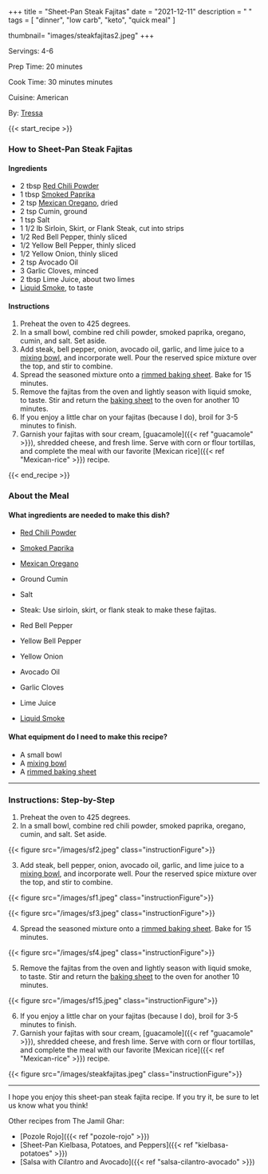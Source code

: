 +++
title = "Sheet-Pan Steak Fajitas"
date = "2021-12-11"
description = " "
tags = [
    "dinner",
    "low carb",
    "keto",
    "quick meal"
]

thumbnail= "images/steakfajitas2.jpeg"
+++

Servings: 4-6 <!--more-->

Prep Time: 20 minutes 

Cook Time: 30 minutes minutes 

Cuisine: American 

By: [Tressa](https://www.jamilghar.com/about/)

{{< start_recipe >}}

### How to Sheet-Pan Steak Fajitas 

#### Ingredients 

* 2 tbsp [Red Chili Powder](https://amzn.to/3rYFwwm) 
* 1 tbsp [Smoked Paprika](https://amzn.to/3rSkTlo)
* 2 tsp [Mexican Oregano](https://amzn.to/31QEzuT), dried 
* 2 tsp Cumin, ground 
* 1 tsp Salt 
* 1 1/2 lb Sirloin, Skirt, or Flank Steak, cut into strips 
* 1/2 Red Bell Pepper, thinly sliced 
* 1/2 Yellow Bell Pepper, thinly sliced 
* 1/2 Yellow Onion, thinly sliced
* 2 tsp Avocado Oil 
* 3 Garlic Cloves, minced 
* 2 tbsp Lime Juice, about two limes
* [Liquid Smoke](https://amzn.to/3lZ9MDg), to taste 

#### Instructions 

1. Preheat the oven to 425 degrees. 
2. In a small bowl, combine red chili powder, smoked paprika, oregano, cumin, and salt. Set aside. 
3. Add steak, bell pepper, onion, avocado oil, garlic, and lime juice to a [mixing bowl](https://amzn.to/3GyRC3c), and incorporate well. Pour the reserved spice mixture over the top, and stir to combine. 
4. Spread the seasoned mixture onto a [rimmed baking sheet](https://amzn.to/339IQqI). Bake for 15 minutes. 
5. Remove the fajitas from the oven and lightly season with liquid smoke, to taste. Stir and return the [baking sheet](https://amzn.to/339IQqI) to the oven for another 10 minutes. 
6. If you enjoy a little char on your fajitas (because I do), broil for 3-5 minutes to finish. 
7. Garnish your fajitas with sour cream, [guacamole]({{< ref "guacamole" >}}), shredded cheese, and fresh lime. Serve with corn or flour tortillas, and complete the meal with our favorite [Mexican rice]({{< ref "Mexican-rice" >}}) recipe. 

{{< end_recipe >}}

### About the Meal 



#### What ingredients are needed to make this dish?

* [Red Chili Powder](https://amzn.to/3rYFwwm) 

* [Smoked Paprika](https://amzn.to/3rSkTlo)

* [Mexican Oregano](https://amzn.to/31QEzuT)

* Ground Cumin 

* Salt 

* Steak: Use sirloin, skirt, or flank steak to make these fajitas. 

* Red Bell Pepper

* Yellow Bell Pepper

* Yellow Onion

* Avocado Oil 

* Garlic Cloves

* Lime Juice

* [Liquid Smoke](https://amzn.to/3lZ9MDg)

#### What equipment do I need to make this recipe?

* A small bowl
* A [mixing bowl](https://amzn.to/3GyRC3c)
* A [rimmed baking sheet](https://amzn.to/339IQqI)

---- 

### Instructions: Step-by-Step

1. Preheat the oven to 425 degrees. 
2. In a small bowl, combine red chili powder, smoked paprika, oregano, cumin, and salt. Set aside. 

{{< figure src="/images/sf2.jpeg" class="instructionFigure">}}

3. Add steak, bell pepper, onion, avocado oil, garlic, and lime juice to a [mixing bowl](https://amzn.to/3GyRC3c), and incorporate well. Pour the reserved spice mixture over the top, and stir to combine. 

{{< figure src="/images/sf1.jpeg" class="instructionFigure">}}

{{< figure src="/images/sf3.jpeg" class="instructionFigure">}}


4. Spread the seasoned mixture onto a [rimmed baking sheet](https://amzn.to/339IQqI). Bake for 15 minutes. 

{{< figure src="/images/sf4.jpeg" class="instructionFigure">}}

5. Remove the fajitas from the oven and lightly season with liquid smoke, to taste. Stir and return the [baking sheet](https://amzn.to/339IQqI) to the oven for another 10 minutes. 

{{< figure src="/images/sf15.jpeg" class="instructionFigure">}}

6. If you enjoy a little char on your fajitas (because I do), broil for 3-5 minutes to finish. 
7. Garnish your fajitas with sour cream, [guacamole]({{< ref "guacamole" >}}), shredded cheese, and fresh lime. Serve with corn or flour tortillas, and complete the meal with our favorite [Mexican rice]({{< ref "Mexican-rice" >}}) recipe. 

{{< figure src="/images/steakfajitas.jpeg" class="instructionFigure">}}

---- 

I hope you enjoy this sheet-pan steak fajita recipe. If you try it, be sure to let us know what you think!

Other recipes from The Jamil Ghar:

* [Pozole Rojo]({{< ref "pozole-rojo" >}})
* [Sheet-Pan Kielbasa, Potatoes, and Peppers]({{< ref "kielbasa-potatoes" >}})
* [Salsa with Cilantro and Avocado]({{< ref "salsa-cilantro-avocado" >}})
